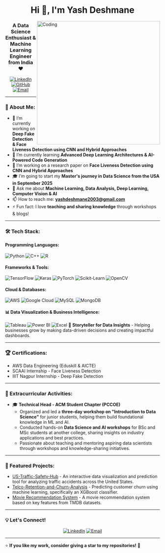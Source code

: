 
<h1 align="center">Hi 👋, I'm Yash Deshmane</h1>
<img align="right" alt="Coding" width="400" src="https://i.pinimg.com/originals/f9/13/57/f9135788c6aeeec438abb986f283936c.gif">

<h3 align="center">A Data Science Enthusiast & Machine Learning Engineer from India ❤️</h3>


<p align="center">
  <a href="https://www.linkedin.com/in/yash-deshmane-50005b22a/"><img src="https://img.shields.io/badge/LinkedIn-blue?style=for-the-badge&logo=linkedin" alt="LinkedIn"></a>
  <a href="https://github.com/yashkd-fresher"><img src="https://img.shields.io/badge/GitHub-black?style=for-the-badge&logo=github" alt="GitHub"></a>
  <a href="mailto:yashdeshmane2003@gmail.com"><img src="https://img.shields.io/badge/Email-D14836?style=for-the-badge&logo=gmail&logoColor=white" alt="Email"></a>
</p>

---

### 🧐 About Me:
- 🔭 I’m currently working on **Deep Fake Detection & Face Liveness Detection using CNN and Hybrid Approaches**
- 🌱 I’m currently learning **Advanced Deep Learning Architectures & AI-Powered Code Generation**
- 📝 I’m working on a research paper on **Face Liveness Detection using CNN and Hybrid Approaches**
- 🎓 I’m going to start my **Master's journey in Data Science from the USA in September 2025**
- 💬 Ask me about **Machine Learning, Data Analysis, Deep Learning, Computer Vision & AI**
- 📫 How to reach me: **yashdeshmane2003@gmail.com**
- ⚡ Fun fact: I love **teaching and sharing knowledge** through workshops & blogs!

---

### 🛠️ Tech Stack:

#### Programming Languages:
![Python](https://img.shields.io/badge/Python-3776AB?style=for-the-badge&logo=python&logoColor=white)
![C++](https://img.shields.io/badge/C++-00599C?style=for-the-badge&logo=c%2B%2B&logoColor=white)
![R](https://img.shields.io/badge/R-276DC3?style=for-the-badge&logo=r&logoColor=white)

#### Frameworks & Tools:
![TensorFlow](https://img.shields.io/badge/TensorFlow-FF6F00?style=for-the-badge&logo=tensorflow&logoColor=white)
![Keras](https://img.shields.io/badge/Keras-D00000?style=for-the-badge&logo=keras&logoColor=white)
![PyTorch](https://img.shields.io/badge/PyTorch-EE4C2C?style=for-the-badge&logo=pytorch&logoColor=white)
![Scikit-Learn](https://img.shields.io/badge/Scikit--Learn-F7931E?style=for-the-badge&logo=scikit-learn&logoColor=white)
![OpenCV](https://img.shields.io/badge/OpenCV-5C3EE8?style=for-the-badge&logo=opencv&logoColor=white)

#### Cloud & Databases:
![AWS](https://img.shields.io/badge/AWS-232F3E?style=for-the-badge&logo=amazon-aws&logoColor=white)
![Google Cloud](https://img.shields.io/badge/Google%20Cloud-4285F4?style=for-the-badge&logo=google-cloud&logoColor=white)
![MySQL](https://img.shields.io/badge/MySQL-4479A1?style=for-the-badge&logo=mysql&logoColor=white)
![MongoDB](https://img.shields.io/badge/MongoDB-47A248?style=for-the-badge&logo=mongodb&logoColor=white)

#### 📊 Data Visualization & Business Intelligence:
![Tableau](https://img.shields.io/badge/Tableau-E97627?style=for-the-badge&logo=tableau&logoColor=white)
![Power BI](https://img.shields.io/badge/Power%20BI-F2C811?style=for-the-badge&logo=power-bi&logoColor=black)
![Excel](https://img.shields.io/badge/Excel-217346?style=for-the-badge&logo=microsoft-excel&logoColor=white)
📌 **Storyteller for Data Insights** - Helping businesses grow by making data-driven decisions and creating impactful dashboards.

---

### 🏆 Certifications:
- AWS Data Engineering (Eduskill & AICTE)
- SCAAI Internship - Face Liveness Detection
- IIIT Nagpur Internship - Deep Fake Detection

---

### 📌 Extracurricular Activities:
- 🎓 **Technical Head - ACM Student Chapter (PCCOE)**  
  - Organized and led a **three-day workshop on "Introduction to Data Science"** for junior students, helping them build foundational knowledge in ML and AI.  
  - Conducted hands-on **Data Science and AI workshops** for BSc and MSc students at another college, sharing insights on industry applications and best practices.  
  - Passionate about teaching and mentoring aspiring data scientists through workshops and knowledge-sharing initiatives.  

---

### 📌 Featured Projects:
- [US-Traffic-Safety-Hub](https://github.com/yashkd-fresher/US-Traffic-Safety-Hub-) - An interactive data visualization and prediction tool for analyzing traffic accidents across the United States.
- [Telco-Retention-and-Churn-Analysis](https://github.com/yashkd-fresher/Telco-Retention-and-churn-Analysis) - Predicting customer churn using machine learning, specifically an XGBoost classifier.
- [Movie Recommendation System](https://github.com/yashkd-fresher/Movie_Recommendation_system) - A movie recommendation system based on key features from TMDB datasets.

---

### 💡 Let's Connect!
<p align="center">
  <a href="https://www.linkedin.com/in/yash-deshmane-50005b22a/"><img src="https://img.shields.io/badge/LinkedIn-blue?style=for-the-badge&logo=linkedin" alt="LinkedIn"></a>
  <a href="mailto:yashdeshmane2003@gmail.com"><img src="https://img.shields.io/badge/Email-D14836?style=for-the-badge&logo=gmail&logoColor=white" alt="Email"></a>
</p>

---

⭐ **If you like my work, consider giving a star to my repositories!** 🚀
